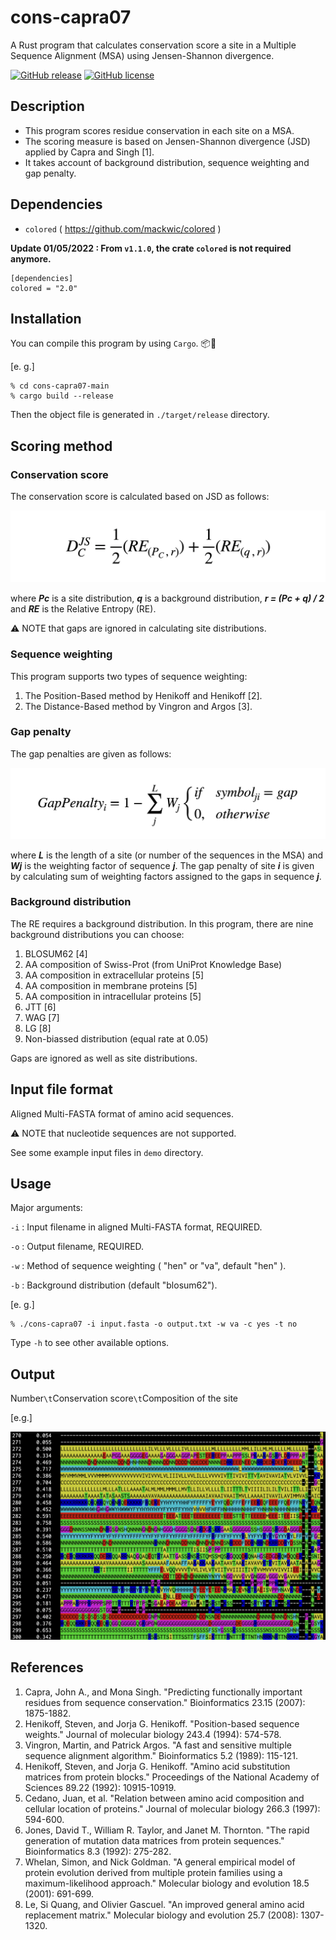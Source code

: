 # cons-capra07 
A Rust program that calculates conservation score a site in a Multiple Sequence Alignment (MSA) using Jensen-Shannon divergence. 

[![GitHub release](https://img.shields.io/badge/release-v1.1.2-brightgreen)](https://github.com/shin-kinos/cons-capra07/releases/tag/v1.1.1) [![GitHub license](https://img.shields.io/badge/LICENSE-MIT-blue)](https://github.com/shin-kinos/cons-capra07/blob/main/LICENSE) 

## Description 
* This program scores residue conservation in each site on a MSA. 
* The scoring measure is based on Jensen-Shannon divergence (JSD) applied by Capra and Singh [1]. 
* It takes account of background distribution, sequence weighting and gap penalty. 

## Dependencies 

* `colored` ( https://github.com/mackwic/colored ) 

**Update 01/05/2022 : From `v1.1.0`, the crate `colored` is not required anymore.**

``` 
[dependencies]
colored = "2.0"
``` 


## Installation 

You can compile this program by using `Cargo`. 📦🦀

[e. g.] 

``` 
% cd cons-capra07-main
% cargo build --release
``` 
Then the object file is generated in `./target/release` directory. 

## Scoring method 

### Conservation score 

The conservation score is calculated based on JSD as follows: 

![readme image 1](./image/conservation_jsd.png)

where ***Pc*** is a site distribution, ***q*** is a background distribution, ***r = (Pc + q) / 2*** and ***RE*** is the Relative Entropy (RE). 

⚠️ NOTE that gaps are ignored in calculating site distributions.

### Sequence weighting 
This program supports two types of sequence weighting: 

1. The Position-Based method by Henikoff and Henikoff [2].
2. The Distance-Based method by Vingron and Argos [3]. 

### Gap penalty 
The gap penalties are given as follows:

![readme image 2](./image/gap_penalty.png)

where ***L*** is the length of a site (or number of the sequences in the MSA) and ***Wj*** is the weighting factor of sequence ***j***. The gap penalty of site ***i*** is given by calculating sum of weighting factors assigned to the gaps in sequence ***j***. 

### Background distribution 

The RE requires a background distribution. In this program, there are nine background distributions you can choose: 

1. BLOSUM62 [4] 
2. AA composition of Swiss-Prot (from UniProt Knowledge Base) 
3. AA composition in extracellular proteins [5]
4. AA composition in membrane proteins [5]
5. AA composition in intracellular proteins [5] 
6. JTT [6] 
7. WAG [7] 
8. LG [8] 
9. Non-biassed distribution (equal rate at 0.05)  

Gaps are ignored as well as site distributions.  

## Input file format
Aligned Multi-FASTA format of amino acid sequences. 

⚠️ NOTE that nucleotide sequences are not supported. 

See some example input files in `demo` directory. 

## Usage
Major arguments:

`-i` : Input filename in aligned Multi-FASTA format, REQUIRED.

`-o` : Output filename, REQUIRED.

`-w` : Method of sequence weighting ( "hen" or "va", default "hen" ).

`-b` : Background distribution (default "blosum62").

[e. g.]

```
% ./cons-capra07 -i input.fasta -o output.txt -w va -c yes -t no
```
Type `-h` to see other available options.

## Output

Number`\t`Conservation score`\t`Composition of the site

[e.g.] 

![readme image 3](./image/result.png)

## References 
1. Capra, John A., and Mona Singh. "Predicting functionally important residues from sequence conservation." Bioinformatics 23.15 (2007): 1875-1882.
2. Henikoff, Steven, and Jorja G. Henikoff. "Position-based sequence weights." Journal of molecular biology 243.4 (1994): 574-578. 
3. Vingron, Martin, and Patrick Argos. "A fast and sensitive multiple sequence alignment algorithm." Bioinformatics 5.2 (1989): 115-121. 
4. Henikoff, Steven, and Jorja G. Henikoff. "Amino acid substitution matrices from protein blocks." Proceedings of the National Academy of Sciences 89.22 (1992): 10915-10919. 
5. Cedano, Juan, et al. "Relation between amino acid composition and cellular location of proteins." Journal of molecular biology 266.3 (1997): 594-600. 
6. Jones, David T., William R. Taylor, and Janet M. Thornton. "The rapid generation of mutation data matrices from protein sequences." Bioinformatics 8.3 (1992): 275-282. 
7. Whelan, Simon, and Nick Goldman. "A general empirical model of protein evolution derived from multiple protein families using a maximum-likelihood approach." Molecular biology and evolution 18.5 (2001): 691-699. 
8. Le, Si Quang, and Olivier Gascuel. "An improved general amino acid replacement matrix." Molecular biology and evolution 25.7 (2008): 1307-1320. 
